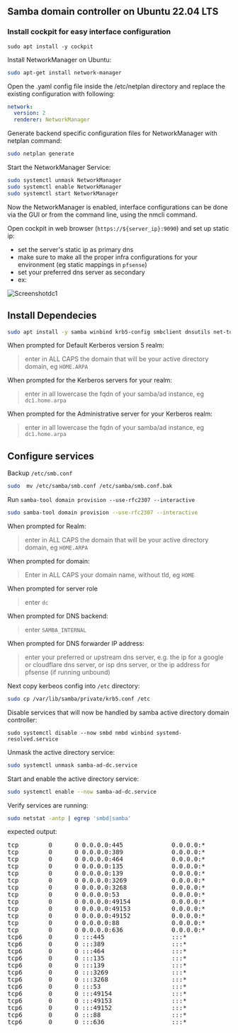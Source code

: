 ## Samba domain controller on Ubuntu 22.04 LTS

### Install cockpit for easy interface configuration

```
sudo apt install -y cockpit
```

Install NetworkManager on Ubuntu:

```bash
sudo apt-get install network-manager
```

Open the .yaml config file inside the /etc/netplan directory and replace the existing configuration with following:

```yaml
network:
  version: 2
  renderer: NetworkManager
  ```
  
Generate backend specific configuration files for NetworkManager with netplan command:

```bash
sudo netplan generate
```

Start the NetworkManager Service:

```bash
sudo systemctl unmask NetworkManager
sudo systemctl enable NetworkManager
sudo systemctl start NetworkManager
```

Now the NetworkManager is enabled, interface configurations can be done via the GUI or from the command line, using the nmcli command.

Open cockpit in web browser (`https://${server_ip}:9090`) and set up static ip:

- set the server's static ip as primary dns
- make sure to make all the proper infra configurations for your environment (eg static mappings in `pfsense`)
- set your preferred dns server as secondary
- ex:

![Screenshotdc1](https://user-images.githubusercontent.com/47095624/195656686-1381983f-0963-4414-aa1d-a12925a0db14.png)

## Install Dependecies

```bash
sudo apt install -y samba winbind krb5-config smbclient dnsutils net-tools
```

When prompted for Default Kerberos version 5 realm:

> enter in ALL CAPS the domain that will be your active directory domain, eg `HOME.ARPA`

When prompted for the Kerberos servers for your realm:

> enter in all lowercase the fqdn of your samba/ad instance, eg `dc1.home.arpa`

When prompted for the Administrative server for your Kerberos realm:

> enter in all lowercase the fqdn of your samba/ad instance, eg `dc1.home.arpa`

## Configure services

Backup `/etc/smb.conf`

```bash
sudo  mv /etc/samba/smb.conf /etc/samba/smb.conf.bak
```

Run `samba-tool domain provision --use-rfc2307 --interactive`

```bash
sudo samba-tool domain provision --use-rfc2307 --interactive
```

When prompted for Realm:

> enter in ALL CAPS the domain that will be your active directory domain, eg `HOME.ARPA`

When prompted for domain:

> Enter in ALL CAPS your domain name, without tld, eg `HOME`

When prompted for server role

> enter `dc`

When prompted for DNS backend:

> enter `SAMBA_INTERNAL`

When prompted for DNS forwarder IP address:

> enter your preferred or upstream dns server, e.g. the ip for a google or cloudflare dns server, or isp dns server, or the ip address for pfsense (if running unbound)

Next copy kerbeos config into `/etc` directory:

```bash
sudo cp /var/lib/samba/private/krb5.conf /etc
```

Disable services that will now be handled by samba active directory domain controller:

```
sudo systemctl disable --now smbd nmbd winbind systemd-resolved.service
```

Unmask the active directory service:

```bash
sudo systemctl unmask samba-ad-dc.service
```

Start and enable the active directory service:

```bash
sudo systemctl enable --now samba-ad-dc.service
```

Verify services are running:

```bash
sudo netstat -antp | egrep 'smbd|samba'
```

expected output:

<pre>tcp        0      0 0.0.0.0:445             0.0.0.0:*               LISTEN      3387/<font color="#EF2929"><b>smbd</b></font>
tcp        0      0 0.0.0.0:389             0.0.0.0:*               LISTEN      3395/<font color="#EF2929"><b>samba</b></font>: task[ld
tcp        0      0 0.0.0.0:464             0.0.0.0:*               LISTEN      3405/<font color="#EF2929"><b>samba</b></font>: task[kd
tcp        0      0 0.0.0.0:135             0.0.0.0:*               LISTEN      3392/<font color="#EF2929"><b>samba</b></font>: task[rp
tcp        0      0 0.0.0.0:139             0.0.0.0:*               LISTEN      3387/<font color="#EF2929"><b>smbd</b></font>
tcp        0      0 0.0.0.0:3269            0.0.0.0:*               LISTEN      3395/<font color="#EF2929"><b>samba</b></font>: task[ld
tcp        0      0 0.0.0.0:3268            0.0.0.0:*               LISTEN      3395/<font color="#EF2929"><b>samba</b></font>: task[ld
tcp        0      0 0.0.0.0:53              0.0.0.0:*               LISTEN      3428/<font color="#EF2929"><b>samba</b></font>: task[dn
tcp        0      0 0.0.0.0:49154           0.0.0.0:*               LISTEN      3392/<font color="#EF2929"><b>samba</b></font>: task[rp
tcp        0      0 0.0.0.0:49153           0.0.0.0:*               LISTEN      3392/<font color="#EF2929"><b>samba</b></font>: task[rp
tcp        0      0 0.0.0.0:49152           0.0.0.0:*               LISTEN      3386/<font color="#EF2929"><b>samba</b></font>: task[rp
tcp        0      0 0.0.0.0:88              0.0.0.0:*               LISTEN      3405/<font color="#EF2929"><b>samba</b></font>: task[kd
tcp        0      0 0.0.0.0:636             0.0.0.0:*               LISTEN      3395/<font color="#EF2929"><b>samba</b></font>: task[ld
tcp6       0      0 :::445                  :::*                    LISTEN      3387/<font color="#EF2929"><b>smbd</b></font>
tcp6       0      0 :::389                  :::*                    LISTEN      3395/<font color="#EF2929"><b>samba</b></font>: task[ld
tcp6       0      0 :::464                  :::*                    LISTEN      3405/<font color="#EF2929"><b>samba</b></font>: task[kd
tcp6       0      0 :::135                  :::*                    LISTEN      3392/<font color="#EF2929"><b>samba</b></font>: task[rp
tcp6       0      0 :::139                  :::*                    LISTEN      3387/<font color="#EF2929"><b>smbd</b></font>
tcp6       0      0 :::3269                 :::*                    LISTEN      3395/<font color="#EF2929"><b>samba</b></font>: task[ld
tcp6       0      0 :::3268                 :::*                    LISTEN      3395/<font color="#EF2929"><b>samba</b></font>: task[ld
tcp6       0      0 :::53                   :::*                    LISTEN      3428/<font color="#EF2929"><b>samba</b></font>: task[dn
tcp6       0      0 :::49154                :::*                    LISTEN      3392/<font color="#EF2929"><b>samba</b></font>: task[rp
tcp6       0      0 :::49153                :::*                    LISTEN      3392/<font color="#EF2929"><b>samba</b></font>: task[rp
tcp6       0      0 :::49152                :::*                    LISTEN      3386/<font color="#EF2929"><b>samba</b></font>: task[rp
tcp6       0      0 :::88                   :::*                    LISTEN      3405/<font color="#EF2929"><b>samba</b></font>: task[kd
tcp6       0      0 :::636                  :::*                    LISTEN      3395/<font color="#EF2929"><b>samba</b></font>: task[ld
</pre>
